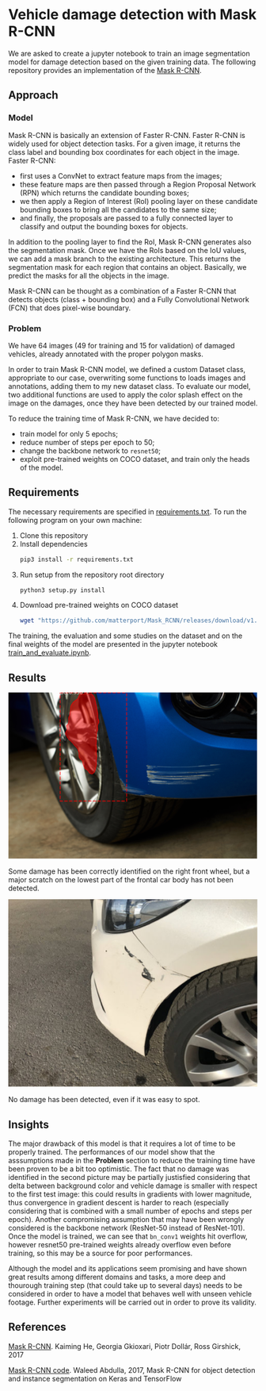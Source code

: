 
# Vehicle damage detection with Mask R-CNN
We are asked to create a jupyter notebook to train an image segmentation model for damage detection based on the given training data. The following repository provides an implementation of the [Mask R-CNN](https://github.com/matterport/Mask_RCNN). 

## Approach
### Model
Mask R-CNN is basically an extension of Faster R-CNN. Faster R-CNN is widely used for object detection tasks. For a given image, it returns the class label and bounding box coordinates for each object in the image. Faster R-CNN:
- first uses a ConvNet to extract feature maps from the images;
- these feature maps are then passed through a Region Proposal Network (RPN) which returns the candidate bounding boxes;
- we then apply a Region of Interest (RoI) pooling layer on these candidate bounding boxes to bring all the candidates to the same size;
- and finally, the proposals are passed to a fully connected layer to classify and output the bounding boxes for objects.

In addition to the pooling layer to find the RoI, Mask R-CNN generates also the segmentation mask. Once we have the RoIs based on the IoU values, we can add a mask branch to the existing architecture. This returns the segmentation mask for each region that contains an object. Basically, we predict the masks for all the objects in the image. 

Mask R-CNN can be thought as a combination of a Faster R-CNN that detects objects (class + bounding box) and a Fully Convolutional Network (FCN) that does pixel-wise boundary.

### Problem
We have 64 images (49 for training and 15 for validation) of damaged vehicles, already annotated with the proper polygon masks. 

In order to train Mask R-CNN model, we defined a custom Dataset class, appropriate to our case, overwriting some functions to loads images and annotations, adding them to my new dataset class. To evaluate our model, two additional functions are used to apply the color splash effect on the image on the damages, once they have been detected by our trained model. 

To reduce the training time of Mask R-CNN, we have decided to: 
- train model for only 5 epochs;
- reduce number of steps per epoch to 50;
- change the backbone network to `resnet50`;
- exploit pre-trained weights on COCO dataset, and train only the heads of the model. 


## Requirements
The necessary requirements are specified in [requirements.txt](https://github.com/lucabnf/damage-detection/blob/master/requirements.txt). To run the following program on your own machine: 
1. Clone this repository
2. Install dependencies
   ```bash
   pip3 install -r requirements.txt
   ```
3. Run setup from the repository root directory
    ```bash
    python3 setup.py install
    ``` 
4. Download pre-trained weights on COCO dataset
   ```bash
   wget "https://github.com/matterport/Mask_RCNN/releases/download/v1.0/mask_rcnn_coco.h5"
   ```

The training, the evaluation and some studies on the dataset and on the final weights of the model are presented in the jupyter notebook [train_and_evaluate.ipynb](https://github.com/lucabnf/damage-detection/blob/master/train_and_evaluate.ipynb).

## Results
![Result on test image test1.png](images/detected_damage_test1.png)

Some damage has been correctly identified on the right front wheel, but a major scratch on the lowest part of the frontal car body has not been detected.

![Result on test image test2.png](images/detected_damage_test2.png)

No damage has been detected, even if it was easy to spot.

## Insights
The major drawback of this model is that it requires a lot of time to be properly trained. The performances of our model show that the asssumptions made in the **Problem** section to reduce the training time have been proven to be a bit too optimistic. The fact that no damage was identified in the second picture may be partially justisfied considering that delta between background color and vehicle damage is smaller with respect to the first test image: this could results in gradients with lower magnitude, thus convergence in gradient descent is harder to reach (especially considering that is combined with a small number of epochs and steps per epoch). Another compromising assumption that may have been wrongly considered is the backbone network (ResNet-50 instead of ResNet-101). Once the model is trained, we can see that `bn_conv1` weights hit overflow, however resnet50 pre-trained weights already overflow even before training, so this may be a source for poor performances.  

Although the model and its applications seem promising and have shown great results among different domains and tasks, a more deep and thourough training step (that could take up to several days) needs to be considered in order to have a model that behaves well with unseen vehicle footage. Further experiments will be carried out in order to prove its validity.

## References
[Mask R-CNN](https://arxiv.org/abs/1703.06870). Kaiming He, Georgia Gkioxari, Piotr Dollár, Ross Girshick, 2017

[Mask R-CNN code](https://github.com/matterport/Mask_RCNN). Waleed Abdulla, 2017, Mask R-CNN for object detection and instance segmentation on Keras and TensorFlow
